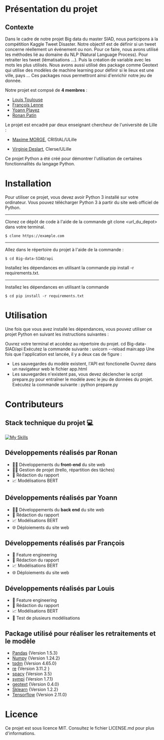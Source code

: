 # Présentation du projet 


## Contexte 

Dans le cadre de notre projet Big data du master SIAD, nous participons à la compétition Kaggle Tweet Disaster. Notre objectif est de définir si un tweet concerne réellement un événement ou non. Pour ce faire, nous avons utilisé les méthodes lié au domaine du NLP (Natural Language Process). Pour retraiter les tweet (lématisations ...). Puis la création de variable avec les mots  les plus utilisés. Nous avons aussi utilisé des package comme Geotext qui utilise des modèles de machine learning pour définir si le lieux est une ville, pays ... Ces packages nous permettront ainsi d'enrichir notre jeu de donnée.

Notre projet est compsé de **4 membres** :

* [Louis Toulouse](https://www.linkedin.com/in/louis-toulouse/)
* [François Lenne](https://www.linkedin.com/in/fran%C3%A7ois-lenne-5975b9174/)
* [Yoann Playez](https://www.linkedin.com/in/yoann-playez-075ab7207/)
* [Ronan Patin](https://www.linkedin.com/in/ronan-patin-186aab192/)

Le projet est encadré par deux enseignant chercheur de l'université de Lille :


* [Maxime MORGE](http://www.lifl.fr/~morge), CRIStAL/ULille

* [Virginie Deslart](https://www.linkedin.com/in/virginie-delsart-9a45b81b9/?originalSubdomain=fr), Clerse/ULille


Ce projet Python a été créé pour démontrer l'utilisation de certaines fonctionnalités du langage Python.

# Installation

Pour utiliser ce projet, vous devez avoir Python 3 installé sur votre ordinateur. Vous pouvez télécharger Python 3 à partir du site web officiel de Python.

***
Clonez ce dépôt de code à l'aide de la commande git clone <url_du_depot> dans votre terminal.
```
$ clone https://example.com

```

***
Allez dans le répertoire du projet à l'aide de la commande : 
```
$ cd Big-data-SIAD/api

```

Installez les dépendances en utilisant la commande pip install -r requirements.txt.


***
Installez les dépendances en utilisant la commande
```
$ cd pip install -r requirements.txt

```

# Utilisation

Une fois que vous avez installé les dépendances, vous pouvez utiliser ce projet Python en suivant les instructions suivantes :

Ouvrez votre terminal et accédez au répertoire du projet.
cd Big-data-SIAD/api
Exécutez la commande suivante :
uvicorn --reload main:app
Une fois que l'application est lancée, il y a deux cas de figure :
- Les sauvegardes du modèle existent, l'API est fonctionelle
Ouvrez dans un navigateur web le fichier app.html
- Les sauvegardes n'existent pas, vous devez déclencher le script prepare.py pour entraîner le modèle avec le jeu de données du projet.
Exécutez la commande suivante :
python prepare.py

# Contributeurs

## Stack technique du projet :computer:

[![My Skills](https://skills.thijs.gg/icons?i=py,tensorflow,md,git,github,vscode,regex,html,css,js,fastapi,bootstrap,gcp)](https://skills.thijs.gg)

## Développements réalisés par Ronan 

- :man_technologist: Développements du **front-end** du site web
- :pilot: Gestion de projet (trello, répartition des tâches)
- :bookmark_tabs: Rédaction du rapport
- :chart_with_upwards_trend: Modélisations BERT

## Développements réalisés par Yoann  

- :man_technologist: Développements du **back end** du site web
- :bookmark_tabs: Rédaction du rapport
- :chart_with_upwards_trend: Modélisations BERT
- :globe_with_meridians: Déploiements du site web

## Développements réalisés par François  

- :construction_worker: Feature engineering
- :bookmark_tabs: Rédaction du rapport
- :chart_with_upwards_trend: Modélisations BERT
- :globe_with_meridians: Déploiements du site web


## Développements réalisés par Louis  

- :construction_worker: Feature engineering
- :bookmark_tabs: Rédaction du rapport
- :chart_with_upwards_trend: Modélisations BERT
- :construction: Test de plusieurs modélisations

## Package utilisé pour réaliser les retraitements et le modèle


* [Pandas](https://pandas.pydata.org/) {Version 1.5.3}
* [Numpy](https://numpy.org/) {Version 1.24.2}
* [tqdm](https://tqdm.github.io/) {Version 4.65.0}
* [re](https://docs.python.org/3/library/re.html) {Version 3.11.2 }
* [spacy](https://spacy.io/usage) {Version 3.5}
* [sympi](https://www.sympy.org/en/index.html) {Version 1.7.1}
* [geotext](https://pypi.org/project/geotext/) {Version 0.4.0}
* [Sklearn](https://scikit-learn.org/stable/) {Version 1.2.2}
* [Tensorflow](https://pypi.org/project/tensorflow/) {Version 2.11.0}


# Licence
Ce projet est sous licence MIT. Consultez le fichier LICENSE.md pour plus d'informations.




  
